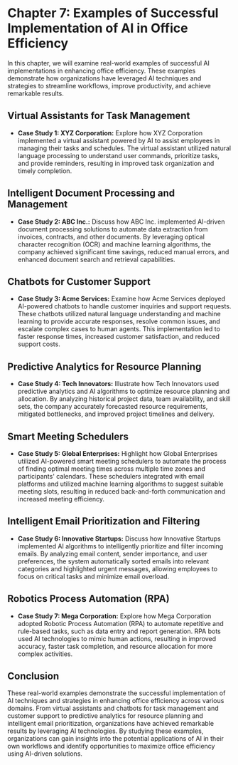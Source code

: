 Chapter 7: Examples of Successful Implementation of AI in Office Efficiency
===========================================================================

In this chapter, we will examine real-world examples of successful AI implementations in enhancing office efficiency. These examples demonstrate how organizations have leveraged AI techniques and strategies to streamline workflows, improve productivity, and achieve remarkable results.

Virtual Assistants for Task Management
--------------------------------------

* **Case Study 1: XYZ Corporation:** Explore how XYZ Corporation implemented a virtual assistant powered by AI to assist employees in managing their tasks and schedules. The virtual assistant utilized natural language processing to understand user commands, prioritize tasks, and provide reminders, resulting in improved task organization and timely completion.

Intelligent Document Processing and Management
----------------------------------------------

* **Case Study 2: ABC Inc.:** Discuss how ABC Inc. implemented AI-driven document processing solutions to automate data extraction from invoices, contracts, and other documents. By leveraging optical character recognition (OCR) and machine learning algorithms, the company achieved significant time savings, reduced manual errors, and enhanced document search and retrieval capabilities.

Chatbots for Customer Support
-----------------------------

* **Case Study 3: Acme Services:** Examine how Acme Services deployed AI-powered chatbots to handle customer inquiries and support requests. These chatbots utilized natural language understanding and machine learning to provide accurate responses, resolve common issues, and escalate complex cases to human agents. This implementation led to faster response times, increased customer satisfaction, and reduced support costs.

Predictive Analytics for Resource Planning
------------------------------------------

* **Case Study 4: Tech Innovators:** Illustrate how Tech Innovators used predictive analytics and AI algorithms to optimize resource planning and allocation. By analyzing historical project data, team availability, and skill sets, the company accurately forecasted resource requirements, mitigated bottlenecks, and improved project timelines and delivery.

Smart Meeting Schedulers
------------------------

* **Case Study 5: Global Enterprises:** Highlight how Global Enterprises utilized AI-powered smart meeting schedulers to automate the process of finding optimal meeting times across multiple time zones and participants' calendars. These schedulers integrated with email platforms and utilized machine learning algorithms to suggest suitable meeting slots, resulting in reduced back-and-forth communication and increased meeting efficiency.

Intelligent Email Prioritization and Filtering
----------------------------------------------

* **Case Study 6: Innovative Startups:** Discuss how Innovative Startups implemented AI algorithms to intelligently prioritize and filter incoming emails. By analyzing email content, sender importance, and user preferences, the system automatically sorted emails into relevant categories and highlighted urgent messages, allowing employees to focus on critical tasks and minimize email overload.

Robotics Process Automation (RPA)
---------------------------------

* **Case Study 7: Mega Corporation:** Explore how Mega Corporation adopted Robotic Process Automation (RPA) to automate repetitive and rule-based tasks, such as data entry and report generation. RPA bots used AI technologies to mimic human actions, resulting in improved accuracy, faster task completion, and resource allocation for more complex activities.

Conclusion
----------

These real-world examples demonstrate the successful implementation of AI techniques and strategies in enhancing office efficiency across various domains. From virtual assistants and chatbots for task management and customer support to predictive analytics for resource planning and intelligent email prioritization, organizations have achieved remarkable results by leveraging AI technologies. By studying these examples, organizations can gain insights into the potential applications of AI in their own workflows and identify opportunities to maximize office efficiency using AI-driven solutions.
